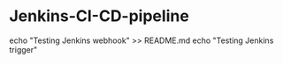# Jenkins-CI-CD-pipeline
echo "Testing Jenkins webhook" >> README.md
echo "Testing Jenkins trigger"
